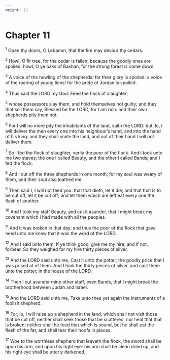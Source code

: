 ```yaml
---
weight: 11
---
```


# Chapter 11

<sup>1</sup> Open thy doors, O Lebanon, that the fire may devour thy cedars. 

<sup>2</sup> Howl, O fir tree, for the cedar is fallen, because the goodly ones are spoiled: howl, O ye oaks of Bashan, for the strong forest is come down. 

<sup>3</sup> A voice of the howling of the shepherds! for their glory is spoiled: a voice of the roaring of young lions! for the pride of Jordan is spoiled. 

<sup>4</sup> Thus said the LORD my God: Feed the flock of slaughter; 

<sup>5</sup> whose possessors slay them, and hold themselves not guilty; and they that sell them say, Blessed be the LORD, for I am rich: and their own shepherds pity them not. 

<sup>6</sup> For I will no more pity the inhabitants of the land, saith the LORD: but, lo, I will deliver the men every one into his neighbour’s hand, and into the hand of his king: and they shall smite the land, and out of their hand I will not deliver them. 

<sup>7</sup> So I fed the flock of slaughter, verily the poor of the flock. And I took unto me two staves; the one I called Beauty, and the other I called Bands; and I fed the flock. 

<sup>8</sup> And I cut off the three shepherds in one month; for my soul was weary of them, and their soul also loathed me. 

<sup>9</sup> Then said I, I will not feed you: that that dieth, let it die; and that that is to be cut off, let it be cut off; and let them which are left eat every one the flesh of another. 

<sup>10</sup> And I took my staff Beauty, and cut it asunder, that I might break my covenant which I had made with all the peoples. 

<sup>11</sup> And it was broken in that day: and thus the poor of the flock that gave heed unto me knew that it was the word of the LORD. 

<sup>12</sup> And I said unto them, If ye think good, give me my hire; and if not, forbear. So they weighed for my hire thirty pieces of silver. 

<sup>13</sup> And the LORD said unto me, Cast it unto the potter, the goodly price that I was prised at of them. And I took the thirty pieces of silver, and cast them unto the potter, in the house of the LORD. 

<sup>14</sup> Then I cut asunder mine other staff, even Bands, that I might break the brotherhood between Judah and Israel. 

<sup>15</sup> And the LORD said unto me, Take unto thee yet again the instruments of a foolish shepherd. 

<sup>16</sup> For, lo, I will raise up a shepherd in the land, which shall not visit those that be cut off, neither shall seek those that be scattered, nor heal that that is broken; neither shall he feed that which is sound, but he shall eat the flesh of the fat, and shall tear their hoofs in pieces. 

<sup>17</sup> Woe to the worthless shepherd that leaveth the flock, the sword shall be upon his arm, and upon his right eye: his arm shall be clean dried up, and his right eye shall be utterly darkened. 


